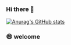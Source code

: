 ### Hi there 👋
[![Anurag's GitHub stats](https://github-readme-stats.vercel.app/api?username=voluntexi)](https://github.com/anuraghazra/github-readme-stats)

### 😄 welcome
<!--
![Visitor Count](https://profile-counter.glitch.me/Christmas/count.svg)
**voluntexi/voluntexi** is a ✨ _special_ ✨ repository because its `README.md` (this file) appears on your GitHub profile.

Here are some ideas to get you started:

- 🔭 I’m currently working on ...
- 🌱 I’m currently learning ...
- 👯 I’m looking to collaborate on ...
- 🤔 I’m looking for help with ...
- 💬 Ask me about ...
- 📫 How to reach me: ...
- 😄 Pronouns: ...
- ⚡ Fun fact: ...
-->
